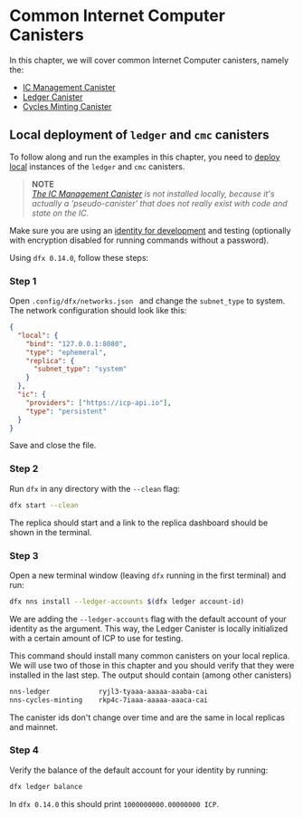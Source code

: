 # Common Internet Computer Canisters

In this chapter, we will cover common Internet Computer canisters, namely the:

- [IC Management Canister](/common-internet-computer-canisters/ic-management-canister.html)
- [Ledger Canister](/common-internet-computer-canisters/icp-ledger-canister.html)
- [Cycles Minting Canister](/common-internet-computer-canisters/cycles-minting-canister.html)

## Local deployment of `ledger` and `cmc` canisters

To follow along and run the examples in this chapter, you need to [deploy local](/project-deployment.html) instances of the `ledger` and `cmc` canisters.

> **NOTE**  
> _[The IC Management Canister](/common-internet-computer-canisters/ic-management-canister.html) is not installed locally, because it's actually a 'pseudo-canister' that does not really exist with code and state on the IC._

Make sure you are using an [identity for development](/project-deployment/identities-and-pem-files.html) and testing (optionally with encryption disabled for running commands without a password).

Using `dfx 0.14.0`, follow these steps:

### Step 1

Open `.config/dfx/networks.json ` and change the `subnet_type` to system. The network configuration should look like this:

```json
{
  "local": {
    "bind": "127.0.0.1:8080",
    "type": "ephemeral",
    "replica": {
      "subnet_type": "system"
    }
  },
  "ic": {
    "providers": ["https://icp-api.io"],
    "type": "persistent"
  }
}
```

Save and close the file.

### Step 2

Run `dfx` in any directory with the `--clean` flag:

```bash
dfx start --clean
```

The replica should start and a link to the replica dashboard should be shown in the terminal.

### Step 3

Open a new terminal window (leaving `dfx` running in the first terminal) and run:

```bash
dfx nns install --ledger-accounts $(dfx ledger account-id)
```

We are adding the `--ledger-accounts` flag with the default account of your identity as the argument. This way, the Ledger Canister is locally initialized with a certain amount of ICP to use for testing.

This command should install many common canisters on your local replica. We will use two of those in this chapter and you should verify that they were installed in the last step. The output should contain (among other canisters)

```bash
nns-ledger            ryjl3-tyaaa-aaaaa-aaaba-cai
nns-cycles-minting    rkp4c-7iaaa-aaaaa-aaaca-cai
```

The canister ids don't change over time and are the same in local replicas and mainnet.

### Step 4

Verify the balance of the default account for your identity by running:

```bash
dfx ledger balance
```

In `dfx 0.14.0` this should print `1000000000.00000000 ICP`.
